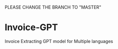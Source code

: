PLEASE CHANGE THE BRANCH TO "MASTER"



# Invoice-GPT
Invoice Extracting GPT model for Multiple languages
